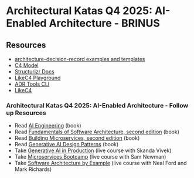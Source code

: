 # Architectural Katas Q4 2025: AI-Enabled Architecture - BRINUS




## Resources

- [architecture-decision-record examples and templates](https://github.com/joelparkerhenderson/architecture-decision-record?tab=readme-ov-file)
- [C4 Model](https://c4model.com/)
- [Structurizr Docs](https://docs.structurizr.com/)
- [LikeC4 Playground](https://playground.likec4.dev/w/bigbank/index/)
- [ADR Tools CLI](https://github.com/npryce/adr-tools/tree/master)
- [LikeC4](https://github.com/likec4/template)

### Architectural Katas Q4 2025: AI-Enabled Architecture - Follow up Resources

- Read [AI Engineering](https://learning.oreilly.com/library/view/ai-engineering/9781098166298/) (book)
- Read [Fundamentals of Software Architecture, second edition](https://learning.oreilly.com/library/view/fundamentals-of-software/9781098175504/) (book)
- Read [Building Microservices, second edition](https://learning.oreilly.com/library/view/building-microservices-2nd/9781492034018/) (book)
- Read [Generative AI Design Patterns](https://learning.oreilly.com/library/view/generative-ai-design/9798341622654/) (book)
- Take [Generative AI in Production](https://learning.oreilly.com/live-events/generative-ai-in-production/0636920098590/) (live course with Skanda Vivek)
- Take [Microservices Bootcamp](https://learning.oreilly.com/live-events/microservices-bootcamp/0642572005573/) (live course with Sam Newman)
- Take [Software Architecture by Example](https://learning.oreilly.com/live-events/software-architecture-by-example/0636920261797/) (live course with Neal Ford and Mark Richards)